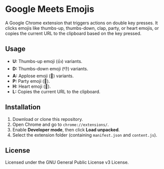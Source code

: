 # Google Meets Emojis

A Google Chrome extension that triggers actions on double key presses. It clicks emojis like thumbs-up, thumbs-down, clap, party, or heart emojis, or copies the current URL to the clipboard based on the key pressed.

## Usage

- **U:** Thumbs-up emoji (👍) variants.
- **D:** Thumbs-down emoji (👎) variants.
- **A:** Applose emoji (👏) variants.
- **P:** Party emoji (🎉).
- **H:** Heart emoji (💖).
- **L:** Copies the current URL to the clipboard.

## Installation

1. Download or clone this repository.
2. Open Chrome and go to `chrome://extensions/`.
3. Enable **Developer mode**, then click **Load unpacked**.
4. Select the extension folder (containing `manifest.json` and `content.js`).

## License

Licensed under the GNU General Public License v3 License.
